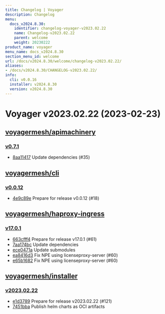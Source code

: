 ```yaml
---
title: Changelog | Voyager
description: Changelog
menu:
  docs_v2024.8.30:
    identifier: changelog-voyager-v2023.02.22
    name: Changelog-v2023.02.22
    parent: welcome
    weight: 20230222
product_name: voyager
menu_name: docs_v2024.8.30
section_menu_id: welcome
url: /docs/v2024.8.30/welcome/changelog-v2023.02.22/
aliases:
- /docs/v2024.8.30/CHANGELOG-v2023.02.22/
info:
  cli: v0.0.16
  installer: v2024.8.30
  version: v2024.8.30
---
```


# Voyager v2023.02.22 (2023-02-23)


## [voyagermesh/apimachinery](https://github.com/voyagermesh/apimachinery)

### [v0.7.1](https://github.com/voyagermesh/apimachinery/releases/tag/v0.7.1)

- [8aa11417](https://github.com/voyagermesh/apimachinery/commit/8aa11417) Update dependencies (#35)



## [voyagermesh/cli](https://github.com/voyagermesh/cli)

### [v0.0.12](https://github.com/voyagermesh/cli/releases/tag/v0.0.12)

- [4e9c89e](https://github.com/voyagermesh/cli/commit/4e9c89e) Prepare for release v0.0.12 (#18)



## [voyagermesh/haproxy-ingress](https://github.com/voyagermesh/haproxy-ingress)

### [v17.0.1](https://github.com/voyagermesh/haproxy-ingress/releases/tag/v17.0.1)

- [663cfff4](https://github.com/voyagermesh/haproxy-ingress/commit/663cfff4b) Prepare for release v17.0.1 (#61)
- [7aa174bc](https://github.com/voyagermesh/haproxy-ingress/commit/7aa174bc7) Update dependencies
- [ece0471a](https://github.com/voyagermesh/haproxy-ingress/commit/ece0471ae) Update submodules
- [ea8416d3](https://github.com/voyagermesh/haproxy-ingress/commit/ea8416d32) Fix NPE using licenseproxy-server (#60)
- [e65b1682](https://github.com/voyagermesh/haproxy-ingress/commit/e65b16829) Fix NPE using licenseproxy-server (#60)



## [voyagermesh/installer](https://github.com/voyagermesh/installer)

### [v2023.02.22](https://github.com/voyagermesh/installer/releases/tag/v2023.02.22)

- [e1d3789](https://github.com/voyagermesh/installer/commit/e1d3789) Prepare for release v2023.02.22 (#121)
- [7451bba](https://github.com/voyagermesh/installer/commit/7451bba) Publish helm charts as OCI artifacts




